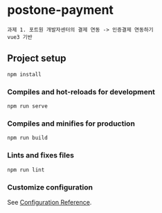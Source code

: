 # postone-payment
```
과제 1. 포트원 개발자센터의 결제 연동 -> 인증결제 연동하기
vue3 기반
```
## Project setup
```
npm install
```

### Compiles and hot-reloads for development
```
npm run serve
```

### Compiles and minifies for production
```
npm run build
```

### Lints and fixes files
```
npm run lint
```

### Customize configuration
See [Configuration Reference](https://cli.vuejs.org/config/).
